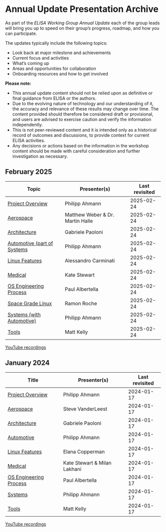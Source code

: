# Annual Update Presentation Archive

As part of the _ELISA Working Group Annual Update_ each of the group leads will bring you up to speed on their group’s progress, roadmap, and how you can participate.

The updates typically include the following topics:

* Look back at major milestone and achievements
* Current focus and activities
* What’s coming up 
* Areas and opportunities for collaboration
* Onboarding resources and how to get involved

**Please note:** 

* This annual update content should not be relied upon as definitive or final guidance from ELISA or the authors.
* Due to the evolving nature of technology and our understanding of it, the accuracy and relevance of these results may change over time. The content provided should therefore be considered draft or provisional, and users are advised to exercise caution and verify the information independently.
* This is not peer-reviewed content and it is intended only as a historical record of outcomes and discussions, to provide context for current ELISA activities. 
* Any decisions or actions based on the information in the workshop content should be made with careful consideration and further investigation as necessary.

## February 2025

| Topic | Presenter(s) | Last revisited |
| ----- | ------------ | -------------- |
| [Project Overview](2025-02/ELISA_Project_Overview_2025.pdf)| Philipp Ahmann | 2025-02-24 |
| [Aerospace](2025-02/Aerospace_WG_Updates_2025.pdf) | Matthew Weber & Dr. Martin Halle | 2025-02-24 |
| [Architecture](2025-02/Safety_Architecture_WG_Updates_2025.pdf)| Gabriele Paoloni | 2025-02-24 |
| [Automotive (part of Systems](2025-02/Systems_and_Automotive_WG_Updates_2025.pdf)| Philipp Ahmann | 2025-02-24 |
| [Linux Features](2025-02/Linux_Features_WG_Updates_2025.pdf)| Alessandro Carminati | 2025-02-24 |
| [Medical](2025-02/Medical_Devices_WG_Updates_2025.pdf) | Kate Stewart | 2025-02-24 |
| [OS Engineering Process](2025-02/OSEP_WG_Updates_2025.pdf)| Paul Albertella | 2025-02-24 |
| [Space Grade Linux](2025-02/Space_Grade_Linux_SIG_Updates_2025.pdf)| Ramon Roche | 2025-02-24 |
| [Systems (with Automotive)](2025-02/Systems_and_Automotive_WG_Updates_2025.pdf)| Philipp Ahmann | 2025-02-24 |
| [Tools](2025-02/Tools_WG_Updates_2025.pdf)| Matt Kelly | 2025-02-24 |

 [YouTube recordings](https://www.youtube.com/playlist?list=PLuDNrzTpK8zqkRmHEDxIuULGob00YUaou)

## January 2024

| Title | Presenter(s) | Last revisited |
| ----- | ------------ | -------------- |
| [Project Overview](2024-01/ELISA-project-overview-Jan2024.pdf)| Philipp Ahmann | 2024-01-17 |
| [Aerospace](2024-01/ELISA-aerospace-wg-update-Jan2024.pdf) | Steve VanderLeest | 2024-01-17 |
| [Architecture](2024-01/ELISA-architecture-wg-update-Jan2024.pdf)| Gabriele Paoloni | 2024-01-17 |
| [Automotive](2024-01/ELISA-automotive-wg-update-Jan2024.pdf)| Philipp Ahmann | 2024-01-17 |
| [Linux Features](2024-01/ELISA-LFSC-annual-update-Jan2024.pdf)| Elana Copperman | 2024-01-17 |
| [Medical](2024-01/ELISA-medical-wg-update-Jan2024.pdf) | Kate Stewart & Milan Lakhani | 2024-01-17 |
| [OS Engineering Process](2024-01/ELISA-OSEP-wg-update-Jan2024.pdf) | Paul Albertella | 2024-01-17 |
| [Systems](2024-01/ELISA-systems-wg-update-Jan2024.pdf)| Philipp Ahmann | 2024-01-17 |
| [Tools](2024-01/ELISA-tools-wg-update-Jan2024.pdf)| Matt Kelly | 2024-01-17 |

[YouTube recordings](https://www.youtube.com/playlist?list=PLuDNrzTpK8zouoi5lP3DbWKWO-dQgcz_f)